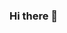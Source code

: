 ### Hi there 👋

<!--
**Arnaud987321/Arnaud987321** is a ✨ _special_ ✨ repository because its `README.md` (this file) appears on your GitHub profile.

"Here are some ideas to get you started:

- 🔭 I’m currently working on ...
- 🌱 I’m currently learning Python and SQL
- 👯 I’m looking to collaborate on ...
- 🤔 I’m looking for help with ...
- 💬 Ask me about ...
- 📫 How to reach me: You can visit my Linkedin Profile and learn more about me at
     https://www.linkedin.com/in/abm-monroty/ you can send me an e-mail at abm.monroty@gmail.com"
